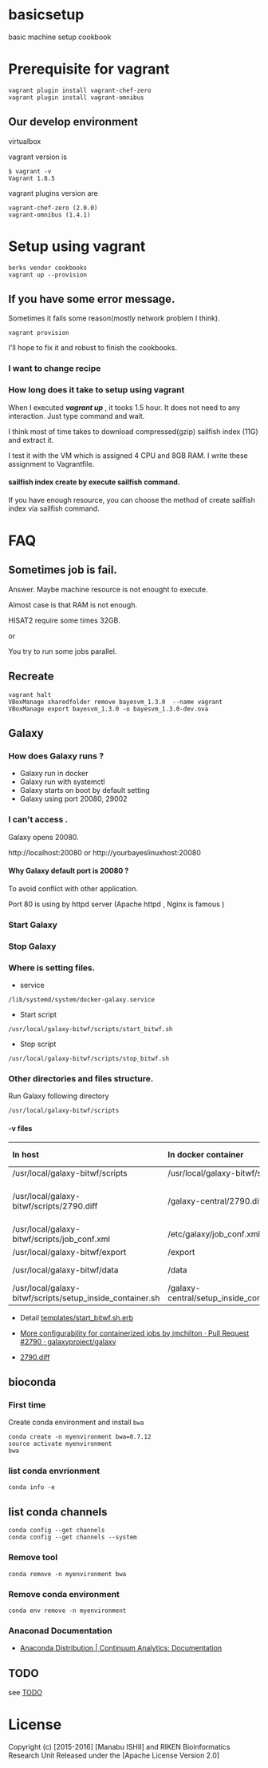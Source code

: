 # basicsetup
basic machine setup cookbook

# Prerequisite for vagrant

```
vagrant plugin install vagrant-chef-zero
vagrant plugin install vagrant-omnibus
```

## Our develop environment

virtualbox

vagrant version is

```
$ vagrant -v
Vagrant 1.8.5
```

vagrant plugins version are

```
vagrant-chef-zero (2.0.0)
vagrant-omnibus (1.4.1)
```

# Setup using vagrant

```
berks vendor cookbooks
vagrant up --provision
```

## If you have some error message.

Sometimes it fails some reason(mostly network problem I think).

```
vagrant provision
```

I'll hope to fix it and robust to finish the cookbooks.

### I want to change recipe




### How long does it take to setup using vagrant

When I executed ***vagrant up*** , it tooks 1.5 hour.
It does not need to any interaction.
Just type command and wait.

I think most of time takes to download compressed(gzip) sailfish index (11G)
and extract it.

I test it with the VM which is assigned 4 CPU and 8GB RAM.
I write these assignment to Vagrantfile.

#### sailfish index create by execute sailfish command.

If you have enough resource, you can choose the method of create sailfish index
 via sailfish command.


# FAQ

## Sometimes job is fail.

Answer. Maybe machine resource is not enought to execute.

Almost case is that RAM is not enough.

HISAT2 require some times 32GB.

or

You try to run some jobs parallel.


## Recreate

```
vagrant halt
VBoxManage sharedfolder remove bayesvm_1.3.0  --name vagrant
VBoxManage export bayesvm_1.3.0 -o bayesvm_1.3.0-dev.ova
```

## Galaxy

### How does Galaxy runs ?

* Galaxy run in docker
* Galaxy run with systemctl
* Galaxy starts on boot by default setting
* Galaxy using port 20080, 29002

### I can't access .

Galaxy opens 20080.

http://localhost:20080
or
http://yourbayeslinuxhost:20080

#### Why Galaxy default port is 20080 ?

To avoid conflict with other application.

Port 80 is using by httpd server (Apache httpd , Nginx is famous )

### Start Galaxy

### Stop Galaxy

### Where is setting files.

* service

```
/lib/systemd/system/docker-galaxy.service
```

* Start script

```
/usr/local/galaxy-bitwf/scripts/start_bitwf.sh
```

* Stop script

```
/usr/local/galaxy-bitwf/scripts/stop_bitwf.sh
```

### Other directories and files structure.

Run Galaxy following directory

```
/usr/local/galaxy-bitwf/scripts
```

#### -v files

|In host|In docker container|File or Directory|Note|
|:---|:---|:---:|:---|
|/usr/local/galaxy-bitwf/scripts|/usr/local/galaxy-bitwf/scripts|directory|for share|
|/usr/local/galaxy-bitwf/scripts/2790.diff|/galaxy-central/2790.diff|file|Galaxy pull 2790 diff|
|/usr/local/galaxy-bitwf/scripts/job_conf.xml|/etc/galaxy/job_conf.xml|file|Job setting|
|/usr/local/galaxy-bitwf/export|/export|directory|for share|
|/usr/local/galaxy-bitwf/data|/data|directory|for share Readonly|
|/usr/local/galaxy-bitwf/scripts/setup_inside_container.sh|/galaxy-central/setup_inside_container.sh|file|Startup script|

* Detail [templates/start_bitwf.sh.erb](./templates/start_bitwf.sh.erb)

* [More configurability for containerized jobs by jmchilton · Pull Request #2790 · galaxyproject/galaxy](https://github.com/galaxyproject/galaxy/pull/2790)

* [2790.diff](https://patch-diff.githubusercontent.com/raw/galaxyproject/galaxy/pull/2790.diff)

## bioconda

### First time

Create conda environment and install `bwa`

```
conda create -n myenvironment bwa=0.7.12
source activate myenvironment
bwa
```

### list conda envrionment

```
conda info -e
```

## list conda channels

```
conda config --get channels
conda config --get channels --system
```

### Remove tool

```
conda remove -n myenvironment bwa
```

### Remove conda environment

```
conda env remove -n myenvironment
```

### Anaconad Documentation

* [Anaconda Distribution | Continuum Analytics: Documentation](https://docs.continuum.io/anaconda/)

## TODO

see [TODO](TODO.md)

# License

Copyright (c) [2015-2016] [Manabu ISHII] and RIKEN Bioinformatics Research Unit
Released under the [Apache License Version 2.0]
